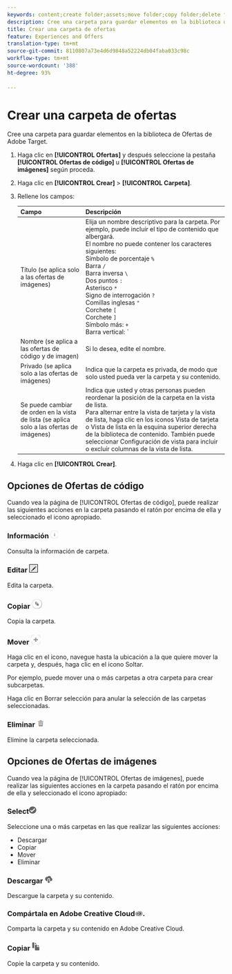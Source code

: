 ```yaml
---
keywords: content;create folder;assets;move folder;copy folder;delete folder;download folder;folder
description: Cree una carpeta para guardar elementos en la biblioteca de Ofertas de Adobe Target.
title: Crear una carpeta de ofertas
feature: Experiences and Offers
translation-type: tm+mt
source-git-commit: 8110807a73e4d6d9848a52224db04faba033c98c
workflow-type: tm+mt
source-wordcount: '388'
ht-degree: 93%

---
```



# Crear una carpeta de ofertas

Cree una carpeta para guardar elementos en la biblioteca de Ofertas de Adobe Target.

1. Haga clic en **[!UICONTROL Ofertas]** y después seleccione la pestaña **[!UICONTROL Ofertas de código]** u **[!UICONTROL Ofertas de imágenes]** según proceda.
1. Haga clic en **[!UICONTROL Crear]** > **[!UICONTROL Carpeta]**.
1. Rellene los campos:

   | Campo | Descripción |
   |--- |--- |
   | Título (se aplica solo a las ofertas de imágenes) | Elija un nombre descriptivo para la carpeta. Por ejemplo, puede incluir el tipo de contenido que albergará.<br>El nombre no puede contener los caracteres siguientes:<br>Símbolo de porcentaje `%`<br>Barra `/`<br>Barra inversa `\`<br>Dos puntos `:`<br>Asterisco `*`<br>Signo de interrogación `?`<br>Comillas inglesas `"`<br>Corchete `[`<br>Corchete `]`<br>Símbolo más: `+`<br>Barra vertical: `|`<br>Punto: `.`<br>Símbolo de número: `#`<br>Llave: `{`<br>Llave `}`<br>Signo de intercalación `^`<br>Punto y coma `;`<br>Puede usar un guion (`- `) en lugar de estos caracteres. |
   | Nombre (se aplica a las ofertas de código y de imagen) | Si lo desea, edite el nombre. |
   | Privado (se aplica solo a las ofertas de imágenes) | Indica que la carpeta es privada, de modo que solo usted pueda ver la carpeta y su contenido. |
   | Se puede cambiar de orden en la vista de lista   (se aplica solo a las ofertas de imágenes) | Indica que usted y otras personas pueden reordenar la posición de la carpeta en la vista de lista.<br>Para alternar entre la vista de tarjeta y la vista de lista, haga clic en los iconos Vista de tarjeta o Vista de lista en la esquina superior derecha de la biblioteca de contenido. También puede seleccionar Configuración de vista para incluir o excluir columnas de la vista de lista. |

1. Haga clic en **[!UICONTROL Crear]**.

## Opciones de Ofertas de código

Cuando vea la página de [!UICONTROL Ofertas de código], puede realizar las siguientes acciones en la carpeta pasando el ratón por encima de ella y seleccionado el icono apropiado.

### Información ![](assets/icon_info.png)

Consulta la información de carpeta.

### Editar    ![](assets/icon_edit.png)

Edita la carpeta.

### Copiar    ![](assets/icon_copy.png)

Copia la carpeta.

### Mover    ![](assets/icon_move_folder.png)

Haga clic en el icono, navegue hasta la ubicación a la que quiere mover la carpeta y, después, haga clic en el icono Soltar.

Por ejemplo, puede mover una o más carpetas a otra carpeta para crear subcarpetas.

Haga clic en Borrar selección para anular la selección de las carpetas seleccionadas.

### Eliminar ![](assets/icon_delete.png)

Elimine la carpeta seleccionada.

## Opciones de Ofertas de imágenes

Cuando vea la página de [!UICONTROL Ofertas de imágenes], puede realizar las siguientes acciones en la carpeta pasando el ratón por encima de ella y seleccionado el icono apropiado:

### Select![](assets/icon_check.png)

Seleccione una o más carpetas en las que realizar las siguientes acciones:

* Descargar
* Copiar
* Mover
* Eliminar

### Descargar    ![](assets/icon_download.png)

Descargue la carpeta y su contenido.

### Compártala en Adobe Creative Cloud![](assets/icon_creative_cloud.png).

Comparta la carpeta y su contenido en Adobe Creative Cloud.

### Copiar    ![](assets/icon_copy_content.png)

Copie la carpeta y su contenido.